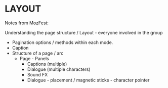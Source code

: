 LAYOUT
======

Notes from MozFest:

Understanding the page structure / Layout - everyone involved in the group


- Pagination options / methods within each mode.
- Caption
- Structure of a page / arc
    -    Page
    	-   Panels
		    -    Captions (multiple)
		    -    Dialogue (multiple characters)
		    -    Sound FX
		    -    Dialogue
		        -        placement / magnetic sticks
		        -        character pointer